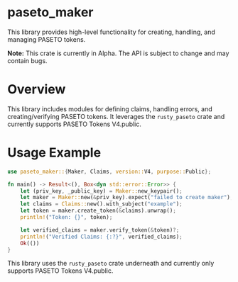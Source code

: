 # paseto_maker

This library provides high-level functionality for creating, handling, and managing PASETO tokens.

**Note:** This crate is currently in Alpha. The API is subject to change and may contain bugs.

# Overview

This library includes modules for defining claims, handling errors, and creating/verifying PASETO tokens.
It leverages the `rusty_paseto` crate and currently supports PASETO Tokens V4.public.

# Usage Example

```rust
use paseto_maker::{Maker, Claims, version::V4, purpose::Public};

fn main() -> Result<(), Box<dyn std::error::Error>> {
    let (priv_key, _public_key) = Maker::new_keypair();
    let maker = Maker::new(&priv_key).expect("failed to create maker");
    let claims = Claims::new().with_subject("example");
    let token = maker.create_token(&claims).unwrap();
    println!("Token: {}", token);

    let verified_claims = maker.verify_token(&token)?;
    println!("Verified Claims: {:?}", verified_claims);
    Ok(())
}
```

This library uses the `rusty_paseto` crate underneath and currently only supports PASETO Tokens V4.public.

